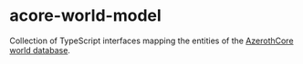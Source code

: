# acore-world-model

Collection of TypeScript interfaces mapping the entities of the [AzerothCore world database](https://www.azerothcore.org/wiki/database-world).
